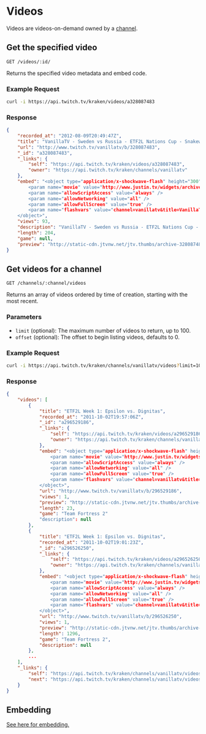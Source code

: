 # Videos

Videos are videos-on-demand owned by a [channel][channels].

[channels]: /resources/channels.md

## Get the specified video

`GET /videos/:id/`

Returns the specified video metadata and embed code.

### Example Request

```bash
curl -i https://api.twitch.tv/kraken/videos/a328087483
```

### Response

```json
{
    "recorded_at": "2012-08-09T20:49:47Z",
    "title": "VanillaTV - Sweden vs Russia - ETF2L Nations Cup - Snakewater [Map3] - Part 3",
    "url": "http://www.twitch.tv/vanillatv/b/328087483",
    "_id": "a328087483",
    "_links": {
        "self": "https://api.twitch.tv/kraken/videos/a328087483",
        "owner": "https://api.twitch.tv/kraken/channels/vanillatv"
    },
    "embed": "<object type="application/x-shockwave-flash" height="300" width="400" id="clip_embed_player_flash" data="http://www.justin.tv/widgets/archive_embed_player.swf" bgcolor="#000000">
        <param name="movie" value="http://www.justin.tv/widgets/archive_embed_player.swf" />
        <param name="allowScriptAccess" value="always" />
        <param name="allowNetworking" value="all" />
        <param name="allowFullScreen" value="true" />
        <param name="flashvars" value="channel=vanillatv&title=VanillaTV - Sweden vs Russia - ETF2L Nations Cup - Snakewater [Map3] - Part 3&auto_play=false&archive_id=328087483&start_volume=25" />
    </object>",
    "views": 93,
    "description": "VanillaTV - Sweden vs Russia - ETF2L Nations Cup - Snakewater [Map3] - Part 3",
    "length": 204,
    "game": null,
    "preview": "http://static-cdn.jtvnw.net/jtv.thumbs/archive-328087483-320x240.jpg"
}
```


## Get videos for a channel <a id="videos-channel" />

`GET /channels/:channel/videos`

Returns an array of videos ordered by time of creation, starting with the most recent.

### Parameters

- `limit` (optional): The maximum number of videos to return, up to 100.
- `offset` (optional): The offset to begin listing videos, defaults to 0.

### Example Request

```bash
curl -i https://api.twitch.tv/kraken/channels/vanillatv/videos?limit=10
```

### Response

```json
{
    "videos": [
        {
            "title": "ETF2L Week 1: Epsilon vs. Dignitas",
            "recorded_at": "2011-10-02T19:57:06Z",
            "_id": "a296529186",
            "_links": {
                "self": "https://api.twitch.tv/kraken/videos/a296529186",
                "owner": "https://api.twitch.tv/kraken/channels/vanillatv"
            },
            "embed": "<object type="application/x-shockwave-flash" height="300" width="400" id="clip_embed_player_flash" data="http://www.justin.tv/widgets/archive_embed_player.swf" bgcolor="#000000">
                <param name="movie" value="http://www.justin.tv/widgets/archive_embed_player.swf" />
                <param name="allowScriptAccess" value="always" />
                <param name="allowNetworking" value="all" />
                <param name="allowFullScreen" value="true" />
                <param name="flashvars" value="channel=vanillatv&title=VanillaTV - Sweden vs Russia - ETF2L Nations Cup - Snakewater [Map3] - Part 3&auto_play=false&archive_id=328087483&start_volume=25" />
            </object>",
            "url": "http://www.twitch.tv/vanillatv/b/296529186",
            "views": 1,
            "preview": "http://static-cdn.jtvnw.net/jtv.thumbs/archive-296529186-320x240.jpg",
            "length": 23,
            "game": "Team Fortress 2"
            "description": null
        },
        {
            "title": "ETF2L Week 1: Epsilon vs. Dignitas",
            "recorded_at": "2011-10-02T19:01:23Z",
            "_id": "a296526250",
            "_links": {
                "self": "https://api.twitch.tv/kraken/videos/a296526250",
                "owner": "https://api.twitch.tv/kraken/channels/vanillatv"
            },
            "embed": "<object type="application/x-shockwave-flash" height="300" width="400" id="clip_embed_player_flash" data="http://www.justin.tv/widgets/archive_embed_player.swf" bgcolor="#000000">
                <param name="movie" value="http://www.justin.tv/widgets/archive_embed_player.swf" />
                <param name="allowScriptAccess" value="always" />
                <param name="allowNetworking" value="all" />
                <param name="allowFullScreen" value="true" />
                <param name="flashvars" value="channel=vanillatv&title=VanillaTV - Sweden vs Russia - ETF2L Nations Cup - Snakewater [Map3] - Part 3&auto_play=false&archive_id=328087483&start_volume=25" />
            </object>",
            "url": "http://www.twitch.tv/vanillatv/b/296526250",
            "views": 1,
            "preview": "http://static-cdn.jtvnw.net/jtv.thumbs/archive-296526250-320x240.jpg",
            "length": 1296,
            "game": "Team Fortress 2",
            "description": null
        },
        ...
    ],
    "_links": {
        "self": "https://api.twitch.tv/kraken/channels/vanillatv/videos?limit=10&offset=0",
        "next": "https://api.twitch.tv/kraken/channels/vanillatv/videos?limit=10&offset=10"
    }
}
```

## Embedding

[See here for embedding.][embedding]

[embedding]: /embedding.md#embedding-streams-vods-and-chat

